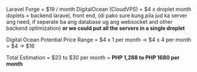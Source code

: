 Laravel Forge = $19 / month
DigitalOcean (CloudVPS) = $4 x droplet month
doplets = backend laravel, front end, (di pako sure kung pila jud ka server ang need, if seperate ba ang database ug ang websocket and other backend optimization) **or we could put all the servers in a single droplet**

Digital Ocean Potential Price Range = $4 x 1 per month -> $4 x 4 per month = $4 -> $16

Total Estimation = $23 to $30 per month = **PHP 1,288 to PHP 1680 per month**